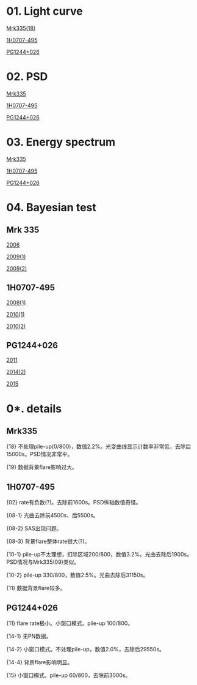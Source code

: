 # 01. Light curve

[Mrk335(18)][9]

[1H0707-495][10]

[PG1244+026][13]


# 02. PSD

[Mrk335][8]

[1H0707-495][11]

[PG1244+026][14]


# 03. Energy spectrum

[Mrk335][7]

[1H0707-495][12]

[PG1244+026][15]


# 04. Bayesian test 

## Mrk 335

[2006][1]

[2009(1)][2] 

[2009(2)][3] 


## 1H0707-495

[2008(1)][4]

[2010(1)][5]

[2010(2)][6]


## PG1244+026

[2011][18]

[2014(2)][16]

[2015][17]




# 0*. details

## Mrk335
  
  {18}   不处理pile-up(0/800)，数值2.2%。光变曲线显示计数率非常低，去除后15000s。PSD情况非常平。
  
  {19}   数据背景flare影响过大。
  

## 1H0707-495
  
  {02}      rate有负数(?)。去除前1600s。PSD纵轴数值奇怪。
  
  {08-1}  光曲去除前4500s、后5500s。
  
  {08-2}  SAS出现问题。
  
  {08-3}  背景flare整体rate很大(?)。
  
  {10-1}  pile-up不太理想，扣除区域200/800，数值3.2%。光曲去除后1900s。PSD情况与Mrk335(09)类似。
  
  {10-2}  pile-up 330/800，数值2.5%。光曲去除后31150s。
  
  {11}     数据背景flare较多。

## PG1244+026

  {11}    flare rate极小。小窗口模式。pile-up 100/800。
  
  {14-1}  无PN数据。
  
  {14-2}  小窗口模式。不处理pile-up，数值2.0%，去除后29550s。
  
  {14-4}  背景flare影响明显。
  
  {15}    小窗口模式。pile-up 60/800，去除前3000s。
  



[1]: https://github.com/Ylllllax/Graduation-thesis-work-2019/blob/master/Mrk335/Bayesian%20test%20iminuit%2006.ipynb
[2]: https://github.com/Ylllllax/Graduation-thesis-work-2019/blob/master/Mrk335/Bayesian%20test%20iminuit%20091.ipynb
[3]: https://github.com/Ylllllax/Graduation-thesis-work-2019/blob/master/Mrk335/Bayesian%20test%20iminuit%20092.ipynb
[4]: https://github.com/Ylllllax/Graduation-thesis-work-2019/blob/master/1H0707-495/Bayesian%20test%201H0707-495(08-1).ipynb
[5]: https://github.com/Ylllllax/Graduation-thesis-work-2019/blob/master/1H0707-495/Bayesian%20test%201H0707-495(10-1).ipynb
[6]: https://github.com/Ylllllax/Graduation-thesis-work-2019/blob/master/1H0707-495/Bayesian%20test%201H0707-495(10-2).ipynb
[7]: https://github.com/Ylllllax/Graduation-thesis-work-2019/blob/master/Mrk335/energy%20set.ipynb
[8]: https://github.com/Ylllllax/Graduation-thesis-work-2019/blob/master/Mrk335/PSD%20set%20improved%20(with%20Poisson).ipynb
[9]: https://github.com/Ylllllax/Graduation-thesis-work-2019/blob/master/Mrk335/Light%20curve%20Mrk335(18).ipynb
[10]: https://github.com/Ylllllax/Graduation-thesis-work-2019/blob/master/1H0707-495/Light%20curve%201H0707-495.ipynb
[11]: https://github.com/Ylllllax/Graduation-thesis-work-2019/blob/master/1H0707-495/PSD%201H0707-495.ipynb
[12]: https://github.com/Ylllllax/Graduation-thesis-work-2019/blob/master/1H0707-495/Energy%201H0707-495.ipynb
[13]: https://github.com/Ylllllax/Graduation-thesis-work-2019/blob/master/PG1244%2B026/Light%20curve%20PG1244%2B026.ipynb
[14]: https://github.com/Ylllllax/Graduation-thesis-work-2019/blob/master/PG1244%2B026/PSD%20PG1244%2B026.ipynb
[15]: https://github.com/Ylllllax/Graduation-thesis-work-2019/blob/master/PG1244%2B026/Energy%20PG1244%2B026.ipynb
[16]: https://github.com/Ylllllax/Graduation-thesis-work-2019/blob/master/PG1244%2B026/Bayesian%20test%20PG1244%2B026(14-2).ipynb
[17]: https://github.com/Ylllllax/Graduation-thesis-work-2019/blob/master/PG1244%2B026/Bayesian%20test%20PG1244%2B026(15).ipynb
[18]: https://github.com/Ylllllax/Graduation-thesis-work-2019/blob/master/PG1244%2B026/Bayesian%20test%20PG1244%2B026(11).ipynb

